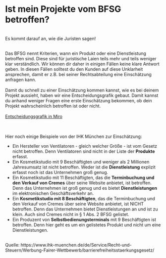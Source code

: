 # Ist mein Projekte vom BFSG betroffen?
<br>
Es kommt darauf an, wie die Juristen sagen! 
<br>
<br>

Das BFSG nennt Kriterien, wann ein Produkt oder eine Dienstleistung betroffen sind. Diese sind für juristische Laien teils mehr und teils weniger klar verständlich. Wir können dir daher in einigen Fällen keine klare Antwort geben. In diesen Fällen solltest du den Kunden auf diese Unklarheit ansprechen, damit er z.B. bei seiner Rechtsabteilung eine Einschätzung anfragen kann.
<br>
<br>
Damit du schnell zu einer Einschätzung kommen kannst, wie es bei deinem Projekt aussieht, haben wir eine Entscheidungsgrafik gebaut. Damit kannst du anhand weniger Fragen eine erste Einschätzung bekommen, ob dein Projekt wahrscheinlich betroffen ist oder nicht.
<br>
<br>
[Entscheidungsgrafik in Miro](https://miro.com/app/board/uXjVLg25Osw=/?share_link_id=75484238492)
<br>
<br>
<br>


Hier noch einige Beispiele von der IHK München zur Einschätzung:
- Ein Hersteller von Ventilatoren - gleich welcher Größe - ist vom Gesetz nicht
betroffen. Denn Ventilatoren sind nicht in der Liste der **Produkte** erfasst.
- Ein Kosmetikstudio mit 9 Beschäftigten und weniger als 2 Millionen Jahresumsatz ist nicht betroffen. Weder ist die **Dienstleistung** explizit erfasst noch ist das Unternehmen groß genug.
- Ein Kosmetikstudio mit 11 Beschäftigten, das die **Terminbuchung und den Verkauf von Cremes** über seine Website anbietet, ist betroffen. Denn das Unternehmen ist groß genug und es bietet **Dienstleistungen** im elektronischen Geschäftsverkehr an.
- Ein **Kosmetikstudio mit 8 Beschäftigten**, das die Terminbuchung und den Verkauf von Cremes über seine Website
anbietet, ist NICHT betroffen. Denn das Unternehmen bietet
Dienstleistungen an und ist zu klein. Auch sind Cremes nicht in § 1 Abs. 2 BFSG gelistet.
- Ein Produzent von **Selbstbedienungsterminals** mit 9 Beschäftigten ist betroffen. Denn hier geht es um ein gelistetes Produkt und nicht um eine Dienstleistungen.
<br>
Quelle: https://www.ihk-muenchen.de/de/Service/Recht-und-Steuern/Werbung-Fairer-Wettbewerb/barrierefreiheitsstaerkungsgesetz/
